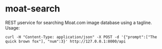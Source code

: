 # moat-search

REST µservice for searching Moat.com image database using a tagline.
Usage:
```
curl -H "Content-Type: application/json" -X POST -d '{"prompt":["The quick brown fox"], "num":3}' http://127.0.0.1:8000/api
```
